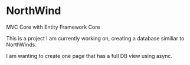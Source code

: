 # NorthWind
MVC Core with Entity Framework Core

This is a project I am currently working on, creating a database similiar to NorthWinds. 

I am wanting to create one page that has a full DB view using async. 
